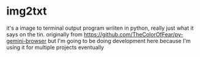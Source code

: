 # img2txt
it's a image to terminal output program wriiten in python, really just what it says on the tin.
originally from https://github.com/TheColorOfFear/py-gemini-browser but I'm going to be doing development here because I'm using it for multiple projects eventually
